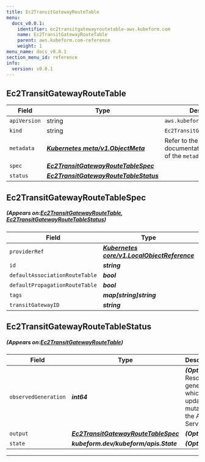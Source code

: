 ```yaml
---
title: Ec2TransitGatewayRouteTable
menu:
  docs_v0.0.1:
    identifier: ec2transitgatewayroutetable-aws.kubeform.com
    name: Ec2TransitGatewayRouteTable
    parent: aws.kubeform.com-reference
    weight: 1
menu_name: docs_v0.0.1
section_menu_id: reference
info:
  version: v0.0.1
---
```


## Ec2TransitGatewayRouteTable
| Field | Type | Description |
| ------ | ----- | ----------- |
| `apiVersion` | string | `aws.kubeform.com/v1alpha1` |
|    `kind` | string | `Ec2TransitGatewayRouteTable` |
| `metadata` | ***[Kubernetes meta/v1.ObjectMeta](https://kubernetes.io/docs/reference/generated/kubernetes-api/v1.13/#objectmeta-v1-meta)***|Refer to the Kubernetes API documentation for the fields of the `metadata` field.|
| `spec` | ***[Ec2TransitGatewayRouteTableSpec](#Ec2TransitGatewayRouteTableSpec)***||
| `status` | ***[Ec2TransitGatewayRouteTableStatus](#Ec2TransitGatewayRouteTableStatus)***||
## Ec2TransitGatewayRouteTableSpec
##### (Appears on:[Ec2TransitGatewayRouteTable](#Ec2TransitGatewayRouteTable), [Ec2TransitGatewayRouteTableStatus](#Ec2TransitGatewayRouteTableStatus))
| Field | Type | Description |
| ------ | ----- | ----------- |
| `providerRef` | ***[Kubernetes core/v1.LocalObjectReference](https://kubernetes.io/docs/reference/generated/kubernetes-api/v1.13/#localobjectreference-v1-core)***||
| `id` | ***string***||
| `defaultAssociationRouteTable` | ***bool***| ***(Optional)*** |
| `defaultPropagationRouteTable` | ***bool***| ***(Optional)*** |
| `tags` | ***map[string]string***| ***(Optional)*** |
| `transitGatewayID` | ***string***||
## Ec2TransitGatewayRouteTableStatus
##### (Appears on:[Ec2TransitGatewayRouteTable](#Ec2TransitGatewayRouteTable))
| Field | Type | Description |
| ------ | ----- | ----------- |
| `observedGeneration` | ***int64***| ***(Optional)*** Resource generation, which is updated on mutation by the API Server.|
| `output` | ***[Ec2TransitGatewayRouteTableSpec](#Ec2TransitGatewayRouteTableSpec)***| ***(Optional)*** |
| `state` | ***kubeform.dev/kubeform/apis.State***| ***(Optional)*** |
---
